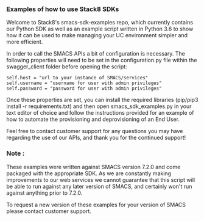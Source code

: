 ### Examples of how to use Stack8 SDKs

Welcome to Stack8's smacs-sdk-examples repo, which currently contains our Python SDK as well as an example script written in Python 3.6 to show how it can be used to make managing your UC environment simpler and more efficient. 

In order to call the SMACS APIs a bit of configuration is necessary. The following properties will need to be set in the configuration.py file within the swagger_client folder before opening the script:

```
self.host = "url to your instance of SMACS/services"
self.username = "username for user with admin privileges"
self.password = "password for user with admin privileges"
```

Once these properties are set, you can install the required libraries (pip/pip3 install -r requirements.txt) and then open smacs_sdk_examples.py in your text editor of choice and follow the instructions provided for an example of how to automate the provisioning and deprovisioning of an End User. 

Feel free to contact customer support for any questions you may have regarding the use of our APIs, and thank you for the continued support!

### Note :
These examples were written against SMACS version 7.2.0 and come packaged with the appropriate SDK. As we are constantly making improvements to our web services we cannot guarantee that this script will be able to run against any later version of SMACS, and certainly won't run against anything prior to 7.2.0. 

To request a new version of these examples for your version of SMACS please contact customer support.
